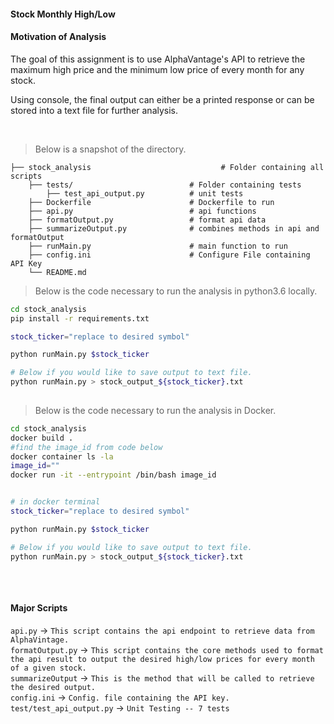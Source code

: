 #### Stock Monthly High/Low


#### Motivation of Analysis

The goal of this assignment is to use AlphaVantage's API to retrieve the maximum high price and 
the minimum low price of every month for any stock. 

Using console, the final output can either be a printed response or can be stored into a text file for further analysis. 

&nbsp;
    
> Below is a snapshot of the directory. 

 
    ├── stock_analysis                             # Folder containing all scripts
        ├── tests/                          # Folder containing tests    
            ├── test_api_output.py          # unit tests
        ├── Dockerfile                      # Dockerfile to run
        ├── api.py                          # api functions
        ├── formatOutput.py                 # format api data
        ├── summarizeOutput.py              # combines methods in api and formatOutput
        ├── runMain.py                      # main function to run
        ├── config.ini                      # Configure File containing API Key
        └── README.md

> Below is the code necessary to run the analysis in python3.6 locally. 
```bash
cd stock_analysis
pip install -r requirements.txt

stock_ticker="replace to desired symbol"

python runMain.py $stock_ticker

# Below if you would like to save output to text file.
python runMain.py > stock_output_${stock_ticker}.txt
 
```


> Below is the code necessary to run the analysis in Docker. 
```bash
cd stock_analysis
docker build .
#find the image_id from code below
docker container ls -la
image_id=""
docker run -it --entrypoint /bin/bash image_id


# in docker terminal
stock_ticker="replace to desired symbol"

python runMain.py $stock_ticker

# Below if you would like to save output to text file.
python runMain.py > stock_output_${stock_ticker}.txt
 
```


&nbsp;



#### Major Scripts 

`api.py` -> `This script contains the api endpoint to retrieve data from AlphaVintage.`\
`formatOutput.py` -> `This script contains the core methods used to format the api result to
output the desired high/low prices for every month of a given stock. `\
`summarizeOutput` -> `This is the method that will be called to retrieve the desired output.`\
`config.ini` ->  `Config. file containing the API key.`\
`test/test_api_output.py` -> `Unit Testing -- 7 tests`

